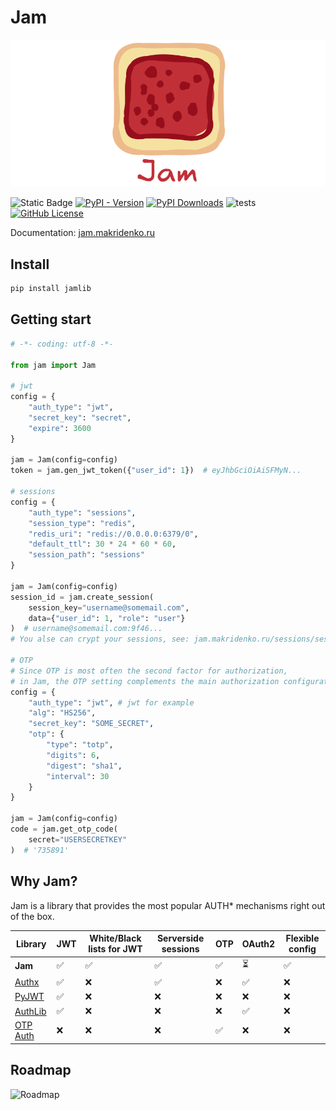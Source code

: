 # Jam

![logo](https://github.com/lyaguxafrog/jam/blob/master/docs/assets/h_logo_n_title.png?raw=true)

![Static Badge](https://img.shields.io/badge/Python-3.9%2B-blue?logo=python&logoColor=white)
[![PyPI - Version](https://img.shields.io/pypi/v/jamlib)](https://pypi.org/project/jamlib/)
[![PyPI Downloads](https://static.pepy.tech/personalized-badge/jamlib?period=total&units=INTERNATIONAL_SYSTEM&left_color=GRAY&right_color=RED&left_text=Downloads)](https://pypi.org/project/jamlib/)
![tests](https://github.com/lyaguxafrog/jam/actions/workflows/run-tests.yml/badge.svg)
[![GitHub License](https://img.shields.io/github/license/lyaguxafrog/jam)](https://github.com/lyaguxafrog/jam/blob/master/LICENSE.md)

Documentation: [jam.makridenko.ru](https://jam.makridenko.ru)

## Install
```bash
pip install jamlib
```

## Getting start
```python
# -*- coding: utf-8 -*-

from jam import Jam

# jwt
config = {
    "auth_type": "jwt",
    "secret_key": "secret",
    "expire": 3600
}

jam = Jam(config=config)
token = jam.gen_jwt_token({"user_id": 1})  # eyJhbGciOiAiSFMyN...

# sessions
config = {
    "auth_type": "sessions",
    "session_type": "redis",
    "redis_uri": "redis://0.0.0.0:6379/0",
    "default_ttl": 30 * 24 * 60 * 60,
    "session_path": "sessions"
}

jam = Jam(config=config)
session_id = jam.create_session(
    session_key="username@somemail.com",
    data={"user_id": 1, "role": "user"}
)  # username@somemail.com:9f46...
# You alse can crypt your sessions, see: jam.makridenko.ru/sessions/session_crypt/

# OTP
# Since OTP is most often the second factor for authorization,
# in Jam, the OTP setting complements the main authorization configuration
config = {
    "auth_type": "jwt", # jwt for example
    "alg": "HS256",
    "secret_key": "SOME_SECRET",
    "otp": {
        "type": "totp",
        "digits": 6,
        "digest": "sha1",
        "interval": 30
    }
}

jam = Jam(config=config)
code = jam.get_otp_code(
    secret="USERSECRETKEY"
)  # '735891'
```

## Why Jam?
Jam is a library that provides the most popular AUTH* mechanisms right out of the box.

| Library                               | JWT | White/Black lists for JWT | Serverside sessions | OTP | OAuth2 | Flexible config |
|---------------------------------------|-----|---------------------------|--------------------|-----|--------|-------|
| **Jam**                               | ✅   | ✅                         | ✅                  | ✅   | ⏳      | ✅     |
| [Authx](https://authx.yezz.me/)       | ✅   |  ❌                       |  ✅                  | ❌   | ✅      | ❌     |
| [PyJWT](https://pyjwt.readthedocs.io) | ✅   | ❌                         | ❌                  | ❌   | ❌      | ❌     |
| [AuthLib](https://docs.authlib.org)   | ✅   | ❌                         | ❌                  | ❌  | ✅      | ❌     |
| [OTP Auth](https://otp.authlib.org/)  | ❌   | ❌                         | ❌                  | ✅   | ❌      | ❌     |

## Roadmap
![Roadmap](https://jam.makridenko.ru/assets/roadmap.png?raw=true)

